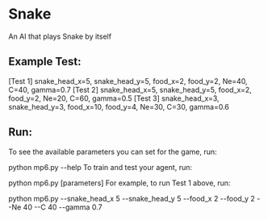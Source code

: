 # Snake
An AI that plays Snake by itself

## Example Test:
[Test 1] snake_head_x=5, snake_head_y=5, food_x=2, food_y=2, Ne=40, C=40, gamma=0.7
[Test 2] snake_head_x=5, snake_head_y=5, food_x=2, food_y=2, Ne=20, C=60, gamma=0.5
[Test 3] snake_head_x=3, snake_head_y=3, food_x=10, food_y=4, Ne=30, C=30, gamma=0.6

## Run:
To see the available parameters you can set for the game, run:

python mp6.py --help
To train and test your agent, run:

python mp6.py [parameters]
For example, to run Test 1 above, run:

python mp6.py --snake_head_x 5 --snake_head_y 5 --food_x 2 --food_y 2 --Ne 40 --C 40 --gamma 0.7

